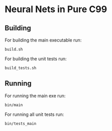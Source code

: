# Neural Nets in Pure C99

## Building
For building the main executable run:
```
build.sh
```

For building the unit tests run:
```
build_tests.sh
```

## Running
For running the main exe run:
```
bin/main
```

For running all unit tests run:
```
bin/tests_main
```
